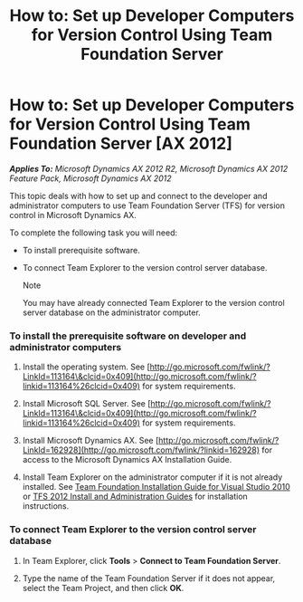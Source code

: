 ﻿---
title: 'How to: Set up Developer Computers for Version Control Using Team Foundation Server'
TOCTitle: 'How to: Set up Developer Computers for Version Control Using Team Foundation Server'
ms:assetid: 16c4783d-fdb3-45fa-975c-b1a3291abfe3
ms:mtpsurl: https://msdn.microsoft.com/en-us/library/Gg886620(v=AX.60)
ms:contentKeyID: 35267984
ms.date: 05/14/2013
mtps_version: v=AX.60
---

# How to: Set up Developer Computers for Version Control Using Team Foundation Server [AX 2012]


_**Applies To:** Microsoft Dynamics AX 2012 R2, Microsoft Dynamics AX 2012 Feature Pack, Microsoft Dynamics AX 2012_

This topic deals with how to set up and connect to the developer and administrator computers to use Team Foundation Server (TFS) for version control in Microsoft Dynamics AX.

To complete the following task you will need:

  - To install prerequisite software.

  - To connect Team Explorer to the version control server database.
    

    > [!NOTE]
    > <P>You may have already connected Team Explorer to the version control server database on the administrator computer.</P>



### To install the prerequisite software on developer and administrator computers

1.  Install the operating system. See [http://go.microsoft.com/fwlink/?LinkId=113164\&clcid=0x409](http://go.microsoft.com/fwlink/?linkid=113164%26clcid=0x409) for system requirements.

2.  Install Microsoft SQL Server. See [http://go.microsoft.com/fwlink/?LinkId=113164\&clcid=0x409](http://go.microsoft.com/fwlink/?linkid=113164%26clcid=0x409) for system requirements.

3.  Install Microsoft Dynamics AX. See [http://go.microsoft.com/fwlink/?LinkId=162928](http://go.microsoft.com/fwlink/?linkid=162928) for access to the Microsoft Dynamics AX Installation Guide.

4.  Install Team Explorer on the administrator computer if it is not already installed. See [Team Foundation Installation Guide for Visual Studio 2010](http://www.microsoft.com/en-us/download/details.aspx?id=24337) or [TFS 2012 Install and Administration Guides](http://www.microsoft.com/en-us/download/details.aspx?id=29035) for installation instructions.

### To connect Team Explorer to the version control server database

1.  In Team Explorer, click **Tools** \> **Connect to Team Foundation Server**.

2.  Type the name of the Team Foundation Server if it does not appear, select the Team Project, and then click **OK**.

